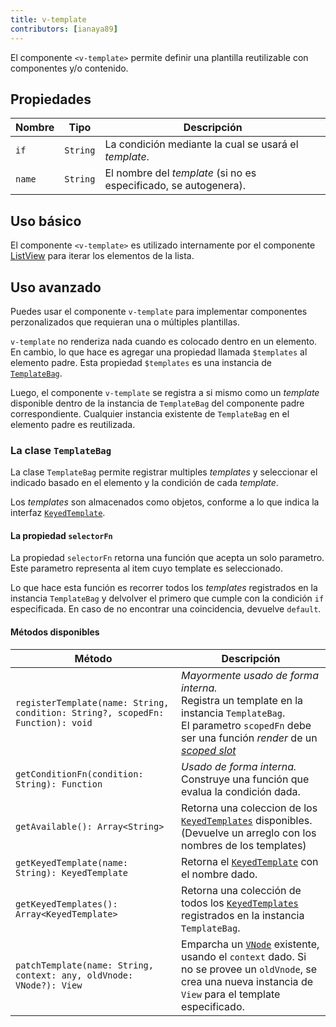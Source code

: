 ```yaml
---
title: v-template
contributors: [ianaya89]
---
```


El componente `<v-template>` permite definir una plantilla reutilizable con componentes y/o contenido.

## Propiedades

| Nombre | Tipo | Descripción |
|------|------|-------------|
| `if` | `String` | La condición mediante la cual se usará el *template*.
| `name` | `String` | El nombre del *template* (si no es especificado, se autogenera).

## Uso básico

El componente `<v-template>` es utilizado internamente por el componente [ListView](/es/docs/elements/components/list-view) para iterar los elementos de la lista.

## Uso avanzado

Puedes usar el componente `v-template` para implementar componentes perzonalizados que requieran una o múltiples plantillas.

`v-template` no renderiza nada cuando es colocado dentro en un elemento. En cambio, lo que hace es agregar una propiedad llamada `$templates` al elemento padre. Esta propiedad `$templates` es una instancia de [`TemplateBag`](https://github.com/nativescript-vue/nativescript-vue/blob/master/platform/nativescript/runtime/components/v-template.js#L36).

Luego, el componente `v-template` se registra a si mismo como un *template* disponible dentro de la instancia de `TemplateBag` del componente padre correspondiente. Cualquier instancia existente de `TemplateBag` en el elemento padre es reutilizada.

### La clase `TemplateBag`

La clase `TemplateBag` permite registrar multiples *templates* y seleccionar el indicado basado en el elemento y la condición de cada *template*.

Los *templates* son almacenados como objetos, conforme a lo que indica la interfaz [`KeyedTemplate`](https://docs.nativescript.org/api-reference/interfaces/_ui_core_view_.keyedtemplate).

#### La propiedad `selectorFn`

La propiedad `selectorFn` retorna una función que acepta un solo parametro. Este parametro representa al item cuyo template es seleccionado.

Lo que hace esta función es recorrer todos los *templates* registrados en la instancia `TemplateBag` y delvolver el primero que cumple con la condición `if` especificada. En caso de no encontrar una coincidencia, devuelve `default`.

#### Métodos disponibles

| Método | Descripción |
|---|---|
| `registerTemplate(name: String, condition: String?, scopedFn: Function): void` | _Mayormente usado de forma interna._<br/>Registra un template en la instancia `TemplateBag`.<br/>El parametro `scopedFn` debe ser una función *render* de un [*scoped slot*](https://vuejs.org/v2/guide/components.html#Scoped-Slots) |
| `getConditionFn(condition: String): Function` | _Usado de forma interna._<br/>Construye una función que evalua la condición dada. |
| `getAvailable(): Array<String>` | Retorna una coleccion de los [`KeyedTemplates`](https://docs.nativescript.org/api-reference/interfaces/_ui_core_view_.keyedtemplate) disponibles. (Devuelve un arreglo con los nombres de los templates) |
| `getKeyedTemplate(name: String): KeyedTemplate` | Retorna el [`KeyedTemplate`](https://docs.nativescript.org/api-reference/interfaces/_ui_core_view_.keyedtemplate) con el nombre dado. |
| `getKeyedTemplates(): Array<KeyedTemplate>` | Retorna una colección de todos los [`KeyedTemplates`](https://docs.nativescript.org/api-reference/interfaces/_ui_core_view_.keyedtemplate) registrados en la instancia `TemplateBag`. |
| `patchTemplate(name: String, context: any, oldVnode: VNode?): View` | Emparcha un [`VNode`](https://vuejs.org/v2/guide/render-function.html#The-Virtual-DOM) existente, usando el `context` dado. Si no se provee un `oldVnode`, se crea una nueva instancia de `View` para el template especificado. |
